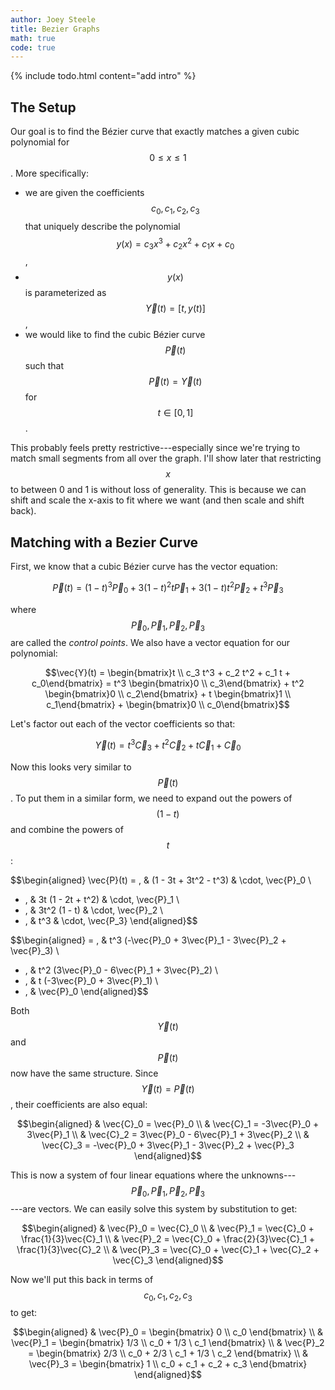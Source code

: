 ```yaml
---
author: Joey Steele
title: Bezier Graphs
math: true
code: true
---
```


{% include todo.html content="add intro" %}

## The Setup

Our goal is to find the Bézier curve that exactly matches a given cubic polynomial for $$0 \le x \le 1$$.
More specifically:

* we are given the coefficients $$c_0, c_1, c_2, c_3$$ that uniquely describe the polynomial $$y(x) = c_3 x^3 + c_2 x^2 + c_1 x + c_0$$,
* $$y(x)$$ is parameterized as $$\vec{Y}(t) = [t, y(t)]$$,
* we would like to find the cubic Bézier curve $$\vec{P}(t)$$ such that $$\vec{P}(t) = \vec{Y}(t)$$ for $$t \in [0, 1]$$.

This probably feels pretty restrictive---especially since we're trying to match small segments from all over the graph.
I'll show later that restricting $$x$$ to between 0 and 1 is without loss of generality.
This is because we can shift and scale the x-axis to fit where we want (and then scale and shift back).

## Matching with a Bezier Curve

First, we know that a cubic Bézier curve has the vector equation:

$$\vec{P}(t) = (1-t)^3 \vec{P}_0 + 3 (1-t)^2 t \vec{P}_1 + 3 (1-t) t^2 \vec{P}_2 + t^3 \vec{P}_3$$

where $$\vec{P}_0, \vec{P}_1, \vec{P}_2, \vec{P}_3$$ are called the *control points*.
We also have a vector equation for our polynomial:

$$\vec{Y}(t) = \begin{bmatrix}t \\ c_3 t^3 + c_2 t^2 + c_1 t + c_0\end{bmatrix} =
t^3 \begin{bmatrix}0 \\ c_3\end{bmatrix} +
t^2 \begin{bmatrix}0 \\ c_2\end{bmatrix} +
t \begin{bmatrix}1 \\ c_1\end{bmatrix} +
\begin{bmatrix}0 \\ c_0\end{bmatrix}$$

Let's factor out each of the vector coefficients so that:

$$\vec{Y}(t) = t^3 \vec{C}_3 + t^2 \vec{C}_2 + t \vec{C}_1 + \vec{C}_0$$

Now this looks very similar to $$\vec{P}(t)$$.
To put them in a similar form, we need to expand out the powers of $$(1-t)$$ and combine the powers of $$t$$:

$$\begin{aligned}
\vec{P}(t) = \, & (1 - 3t + 3t^2 - t^3) & \cdot\, \vec{P}_0 \\
+ \, & 3t (1 - 2t + t^2) & \cdot\, \vec{P}_1 \\
+ \, & 3t^2 (1 - t) & \cdot\, \vec{P}_2 \\
+ \, & t^3 & \cdot\, \vec{P_3}
\end{aligned}$$

$$\begin{aligned}
= \, & t^3 (-\vec{P}_0 + 3\vec{P}_1 - 3\vec{P}_2 + \vec{P}_3) \\
+ \, & t^2 (3\vec{P}_0 - 6\vec{P}_1 + 3\vec{P}_2) \\
+ \, & t (-3\vec{P}_0 + 3\vec{P}_1) \\
+ \, & \vec{P}_0
\end{aligned}$$

Both $$\vec{Y}(t)$$ and $$\vec{P}(t)$$ now have the same structure.
Since $$\vec{Y}(t) = \vec{P}(t)$$, their coefficients are also equal:

$$\begin{aligned}
& \vec{C}_0 = \vec{P}_0 \\
& \vec{C}_1 = -3\vec{P}_0 + 3\vec{P}_1 \\
& \vec{C}_2 = 3\vec{P}_0 - 6\vec{P}_1 + 3\vec{P}_2 \\
& \vec{C}_3 = -\vec{P}_0 + 3\vec{P}_1 - 3\vec{P}_2 + \vec{P}_3
\end{aligned}$$

This is now a system of four linear equations where the unknowns---$$\vec{P}_0, \vec{P}_1, \vec{P}_2, \vec{P}_3$$---are vectors.
We can easily solve this system by substitution to get:

$$\begin{aligned}
& \vec{P}_0 = \vec{C}_0 \\
& \vec{P}_1 = \vec{C}_0 + \frac{1}{3}\vec{C}_1 \\
& \vec{P}_2 = \vec{C}_0 + \frac{2}{3}\vec{C}_1 + \frac{1}{3}\vec{C}_2 \\
& \vec{P}_3 = \vec{C}_0 + \vec{C}_1 + \vec{C}_2 + \vec{C}_3
\end{aligned}$$

Now we'll put this back in terms of $$c_0, c_1, c_2, c_3$$ to get:

$$\begin{aligned}
& \vec{P}_0 = \begin{bmatrix} 0 \\ c_0 \end{bmatrix} \\
& \vec{P}_1 = \begin{bmatrix} 1/3 \\ c_0 + 1/3 \ c_1 \end{bmatrix} \\
& \vec{P}_2 = \begin{bmatrix} 2/3 \\ c_0 + 2/3 \ c_1 + 1/3 \ c_2 \end{bmatrix} \\
& \vec{P}_3 = \begin{bmatrix} 1 \\ c_0 + c_1 + c_2 + c_3 \end{bmatrix}
\end{aligned}$$
